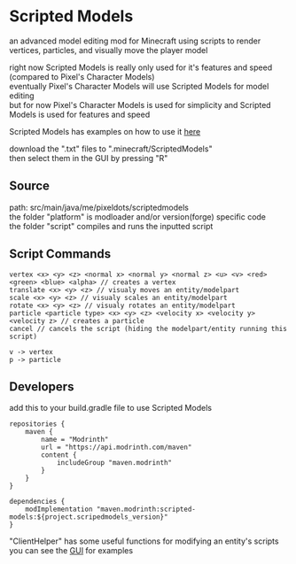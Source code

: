# Scripted Models

an advanced model editing mod for Minecraft
using scripts to render vertices, particles, and visually move the player model

right now Scripted Models is really only used for it's features and speed (compared to Pixel's Character Models)  
eventually Pixel's Character Models will use Scripted Models for model editing  
but for now Pixel's Character Models is used for simplicity and Scripted Models is used for features and speed

Scripted Models has examples on how to use it
[here](https://github.com/PixelDoted/Scripted-Models/tree/master/examples)

download the ".txt" files to ".minecraft/ScriptedModels"  
then select them in the GUI by pressing "R"

## Source

path: src/main/java/me/pixeldots/scriptedmodels  
the folder "platform" is modloader and/or version(forge) specific code  
the folder "script" compiles and runs the inputted script

## Script Commands

```
vertex <x> <y> <z> <normal x> <normal y> <normal z> <u> <v> <red> <green> <blue> <alpha> // creates a vertex
translate <x> <y> <z> // visualy moves an entity/modelpart
scale <x> <y> <z> // visualy scales an entity/modelpart
rotate <x> <y> <z> // visualy rotates an entity/modelpart
particle <particle type> <x> <y> <z> <velocity x> <velocity y> <velocity z> // creates a particle
cancel // cancels the script (hiding the modelpart/entity running this script)

v -> vertex
p -> particle
```

## Developers

add this to your build.gradle file to use Scripted Models
```
repositories {
    maven {
		name = "Modrinth"
		url = "https://api.modrinth.com/maven"
		content {
			includeGroup "maven.modrinth"
		}
	}
}

dependencies {
	modImplementation "maven.modrinth:scripted-models:${project.scripedmodels_version}"
}
```

"ClientHelper" has some useful functions for modifying an entity's scripts  
you can see the [GUI](https://github.com/PixelDoted/Scripted-Models/blob/master/src/main/java/me/pixeldots/scriptedmodels/platform/other/ScriptedModelsGUI.java) for examples